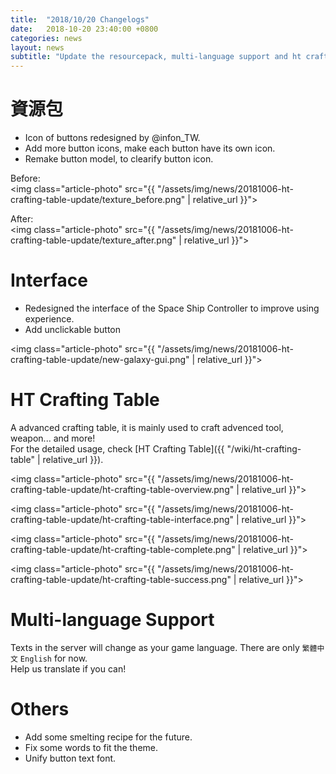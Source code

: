 ```yaml
---
title:  "2018/10/20 Changelogs"
date:   2018-10-20 23:40:00 +0800
categories: news
layout: news
subtitle: "Update the resourcepack, multi-language support and ht crafting table"
---
```


# 資源包

* Icon of buttons redesigned by @infon_TW.
* Add more button icons, make each button have its own icon.
* Remake button model, to clearify button icon.

Before:  
<img class="article-photo" src="{{ "/assets/img/news/20181006-ht-crafting-table-update/texture_before.png" | relative_url }}">  

After:  
<img class="article-photo" src="{{ "/assets/img/news/20181006-ht-crafting-table-update/texture_after.png" | relative_url }}">

# Interface

* Redesigned the interface of the Space Ship Controller to improve using experience.
* Add unclickable button

<img class="article-photo" src="{{ "/assets/img/news/20181006-ht-crafting-table-update/new-galaxy-gui.png" | relative_url }}">

# HT Crafting Table

A advanced crafting table, it is mainly used to craft advenced tool, weapon... and more!  
For the detailed usage, check [HT Crafting Table]({{ "/wiki/ht-crafting-table" | relative_url }}).

<img class="article-photo" src="{{ "/assets/img/news/20181006-ht-crafting-table-update/ht-crafting-table-overview.png" | relative_url }}">

<img class="article-photo" src="{{ "/assets/img/news/20181006-ht-crafting-table-update/ht-crafting-table-interface.png" | relative_url }}">

<img class="article-photo" src="{{ "/assets/img/news/20181006-ht-crafting-table-update/ht-crafting-table-complete.png" | relative_url }}">

<img class="article-photo" src="{{ "/assets/img/news/20181006-ht-crafting-table-update/ht-crafting-table-success.png" | relative_url }}">

# Multi-language Support

Texts in the server will change as your game language.
There are only `繁體中文` `English` for now.  
Help us translate if you can!

# Others

* Add some smelting recipe for the future.
* Fix some words to fit the theme.
* Unify button text font.
